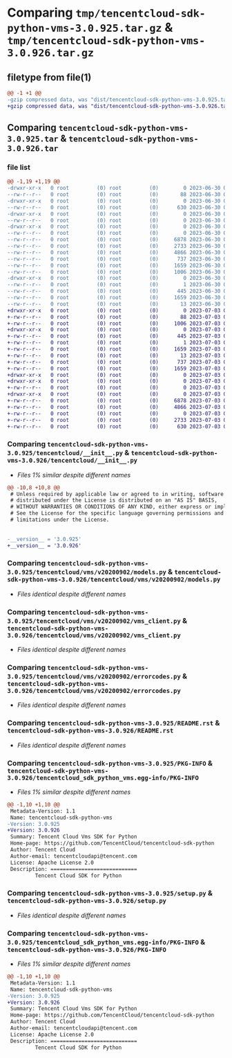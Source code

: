 # Comparing `tmp/tencentcloud-sdk-python-vms-3.0.925.tar.gz` & `tmp/tencentcloud-sdk-python-vms-3.0.926.tar.gz`

## filetype from file(1)

```diff
@@ -1 +1 @@
-gzip compressed data, was "dist/tencentcloud-sdk-python-vms-3.0.925.tar", last modified: Fri Jun 30 02:26:06 2023, max compression
+gzip compressed data, was "dist/tencentcloud-sdk-python-vms-3.0.926.tar", last modified: Mon Jul  3 00:38:17 2023, max compression
```

## Comparing `tencentcloud-sdk-python-vms-3.0.925.tar` & `tencentcloud-sdk-python-vms-3.0.926.tar`

### file list

```diff
@@ -1,19 +1,19 @@
-drwxr-xr-x   0 root         (0) root         (0)        0 2023-06-30 02:26:06.000000 tencentcloud-sdk-python-vms-3.0.925/
--rw-r--r--   0 root         (0) root         (0)       88 2023-06-30 02:26:06.000000 tencentcloud-sdk-python-vms-3.0.925/setup.cfg
-drwxr-xr-x   0 root         (0) root         (0)        0 2023-06-30 02:26:06.000000 tencentcloud-sdk-python-vms-3.0.925/tencentcloud/
--rw-r--r--   0 root         (0) root         (0)      630 2023-06-30 02:26:06.000000 tencentcloud-sdk-python-vms-3.0.925/tencentcloud/__init__.py
-drwxr-xr-x   0 root         (0) root         (0)        0 2023-06-30 02:26:06.000000 tencentcloud-sdk-python-vms-3.0.925/tencentcloud/vms/
--rw-r--r--   0 root         (0) root         (0)        0 2023-06-30 02:26:06.000000 tencentcloud-sdk-python-vms-3.0.925/tencentcloud/vms/__init__.py
-drwxr-xr-x   0 root         (0) root         (0)        0 2023-06-30 02:26:06.000000 tencentcloud-sdk-python-vms-3.0.925/tencentcloud/vms/v20200902/
--rw-r--r--   0 root         (0) root         (0)        0 2023-06-30 02:26:06.000000 tencentcloud-sdk-python-vms-3.0.925/tencentcloud/vms/v20200902/__init__.py
--rw-r--r--   0 root         (0) root         (0)     6878 2023-06-30 02:26:06.000000 tencentcloud-sdk-python-vms-3.0.925/tencentcloud/vms/v20200902/models.py
--rw-r--r--   0 root         (0) root         (0)     2733 2023-06-30 02:26:06.000000 tencentcloud-sdk-python-vms-3.0.925/tencentcloud/vms/v20200902/vms_client.py
--rw-r--r--   0 root         (0) root         (0)     4866 2023-06-30 02:26:06.000000 tencentcloud-sdk-python-vms-3.0.925/tencentcloud/vms/v20200902/errorcodes.py
--rw-r--r--   0 root         (0) root         (0)      737 2023-06-30 02:26:06.000000 tencentcloud-sdk-python-vms-3.0.925/README.rst
--rw-r--r--   0 root         (0) root         (0)     1659 2023-06-30 02:26:06.000000 tencentcloud-sdk-python-vms-3.0.925/PKG-INFO
--rw-r--r--   0 root         (0) root         (0)     1006 2023-06-30 02:26:06.000000 tencentcloud-sdk-python-vms-3.0.925/setup.py
-drwxr-xr-x   0 root         (0) root         (0)        0 2023-06-30 02:26:06.000000 tencentcloud-sdk-python-vms-3.0.925/tencentcloud_sdk_python_vms.egg-info/
--rw-r--r--   0 root         (0) root         (0)        1 2023-06-30 02:26:06.000000 tencentcloud-sdk-python-vms-3.0.925/tencentcloud_sdk_python_vms.egg-info/dependency_links.txt
--rw-r--r--   0 root         (0) root         (0)      445 2023-06-30 02:26:06.000000 tencentcloud-sdk-python-vms-3.0.925/tencentcloud_sdk_python_vms.egg-info/SOURCES.txt
--rw-r--r--   0 root         (0) root         (0)     1659 2023-06-30 02:26:06.000000 tencentcloud-sdk-python-vms-3.0.925/tencentcloud_sdk_python_vms.egg-info/PKG-INFO
--rw-r--r--   0 root         (0) root         (0)       13 2023-06-30 02:26:06.000000 tencentcloud-sdk-python-vms-3.0.925/tencentcloud_sdk_python_vms.egg-info/top_level.txt
+drwxr-xr-x   0 root         (0) root         (0)        0 2023-07-03 00:38:17.000000 tencentcloud-sdk-python-vms-3.0.926/
+-rw-r--r--   0 root         (0) root         (0)       88 2023-07-03 00:38:17.000000 tencentcloud-sdk-python-vms-3.0.926/setup.cfg
+-rw-r--r--   0 root         (0) root         (0)     1006 2023-07-03 00:38:17.000000 tencentcloud-sdk-python-vms-3.0.926/setup.py
+drwxr-xr-x   0 root         (0) root         (0)        0 2023-07-03 00:38:17.000000 tencentcloud-sdk-python-vms-3.0.926/tencentcloud_sdk_python_vms.egg-info/
+-rw-r--r--   0 root         (0) root         (0)      445 2023-07-03 00:38:17.000000 tencentcloud-sdk-python-vms-3.0.926/tencentcloud_sdk_python_vms.egg-info/SOURCES.txt
+-rw-r--r--   0 root         (0) root         (0)        1 2023-07-03 00:38:17.000000 tencentcloud-sdk-python-vms-3.0.926/tencentcloud_sdk_python_vms.egg-info/dependency_links.txt
+-rw-r--r--   0 root         (0) root         (0)     1659 2023-07-03 00:38:17.000000 tencentcloud-sdk-python-vms-3.0.926/tencentcloud_sdk_python_vms.egg-info/PKG-INFO
+-rw-r--r--   0 root         (0) root         (0)       13 2023-07-03 00:38:17.000000 tencentcloud-sdk-python-vms-3.0.926/tencentcloud_sdk_python_vms.egg-info/top_level.txt
+-rw-r--r--   0 root         (0) root         (0)      737 2023-07-03 00:38:17.000000 tencentcloud-sdk-python-vms-3.0.926/README.rst
+-rw-r--r--   0 root         (0) root         (0)     1659 2023-07-03 00:38:17.000000 tencentcloud-sdk-python-vms-3.0.926/PKG-INFO
+drwxr-xr-x   0 root         (0) root         (0)        0 2023-07-03 00:38:17.000000 tencentcloud-sdk-python-vms-3.0.926/tencentcloud/
+drwxr-xr-x   0 root         (0) root         (0)        0 2023-07-03 00:38:17.000000 tencentcloud-sdk-python-vms-3.0.926/tencentcloud/vms/
+-rw-r--r--   0 root         (0) root         (0)        0 2023-07-03 00:38:17.000000 tencentcloud-sdk-python-vms-3.0.926/tencentcloud/vms/__init__.py
+drwxr-xr-x   0 root         (0) root         (0)        0 2023-07-03 00:38:17.000000 tencentcloud-sdk-python-vms-3.0.926/tencentcloud/vms/v20200902/
+-rw-r--r--   0 root         (0) root         (0)     6878 2023-07-03 00:38:17.000000 tencentcloud-sdk-python-vms-3.0.926/tencentcloud/vms/v20200902/models.py
+-rw-r--r--   0 root         (0) root         (0)     4866 2023-07-03 00:38:17.000000 tencentcloud-sdk-python-vms-3.0.926/tencentcloud/vms/v20200902/errorcodes.py
+-rw-r--r--   0 root         (0) root         (0)        0 2023-07-03 00:38:17.000000 tencentcloud-sdk-python-vms-3.0.926/tencentcloud/vms/v20200902/__init__.py
+-rw-r--r--   0 root         (0) root         (0)     2733 2023-07-03 00:38:17.000000 tencentcloud-sdk-python-vms-3.0.926/tencentcloud/vms/v20200902/vms_client.py
+-rw-r--r--   0 root         (0) root         (0)      630 2023-07-03 00:38:17.000000 tencentcloud-sdk-python-vms-3.0.926/tencentcloud/__init__.py
```

### Comparing `tencentcloud-sdk-python-vms-3.0.925/tencentcloud/__init__.py` & `tencentcloud-sdk-python-vms-3.0.926/tencentcloud/__init__.py`

 * *Files 1% similar despite different names*

```diff
@@ -10,8 +10,8 @@
 # Unless required by applicable law or agreed to in writing, software
 # distributed under the License is distributed on an "AS IS" BASIS,
 # WITHOUT WARRANTIES OR CONDITIONS OF ANY KIND, either express or implied.
 # See the License for the specific language governing permissions and
 # limitations under the License.
 
 
-__version__ = '3.0.925'
+__version__ = '3.0.926'
```

### Comparing `tencentcloud-sdk-python-vms-3.0.925/tencentcloud/vms/v20200902/models.py` & `tencentcloud-sdk-python-vms-3.0.926/tencentcloud/vms/v20200902/models.py`

 * *Files identical despite different names*

### Comparing `tencentcloud-sdk-python-vms-3.0.925/tencentcloud/vms/v20200902/vms_client.py` & `tencentcloud-sdk-python-vms-3.0.926/tencentcloud/vms/v20200902/vms_client.py`

 * *Files identical despite different names*

### Comparing `tencentcloud-sdk-python-vms-3.0.925/tencentcloud/vms/v20200902/errorcodes.py` & `tencentcloud-sdk-python-vms-3.0.926/tencentcloud/vms/v20200902/errorcodes.py`

 * *Files identical despite different names*

### Comparing `tencentcloud-sdk-python-vms-3.0.925/README.rst` & `tencentcloud-sdk-python-vms-3.0.926/README.rst`

 * *Files identical despite different names*

### Comparing `tencentcloud-sdk-python-vms-3.0.925/PKG-INFO` & `tencentcloud-sdk-python-vms-3.0.926/tencentcloud_sdk_python_vms.egg-info/PKG-INFO`

 * *Files 1% similar despite different names*

```diff
@@ -1,10 +1,10 @@
 Metadata-Version: 1.1
 Name: tencentcloud-sdk-python-vms
-Version: 3.0.925
+Version: 3.0.926
 Summary: Tencent Cloud Vms SDK for Python
 Home-page: https://github.com/TencentCloud/tencentcloud-sdk-python
 Author: Tencent Cloud
 Author-email: tencentcloudapi@tencent.com
 License: Apache License 2.0
 Description: ============================
         Tencent Cloud SDK for Python
```

### Comparing `tencentcloud-sdk-python-vms-3.0.925/setup.py` & `tencentcloud-sdk-python-vms-3.0.926/setup.py`

 * *Files identical despite different names*

### Comparing `tencentcloud-sdk-python-vms-3.0.925/tencentcloud_sdk_python_vms.egg-info/PKG-INFO` & `tencentcloud-sdk-python-vms-3.0.926/PKG-INFO`

 * *Files 1% similar despite different names*

```diff
@@ -1,10 +1,10 @@
 Metadata-Version: 1.1
 Name: tencentcloud-sdk-python-vms
-Version: 3.0.925
+Version: 3.0.926
 Summary: Tencent Cloud Vms SDK for Python
 Home-page: https://github.com/TencentCloud/tencentcloud-sdk-python
 Author: Tencent Cloud
 Author-email: tencentcloudapi@tencent.com
 License: Apache License 2.0
 Description: ============================
         Tencent Cloud SDK for Python
```

